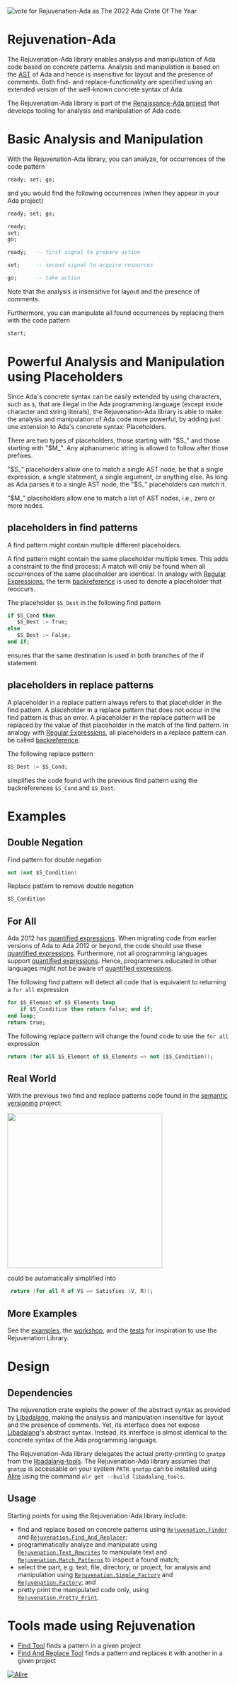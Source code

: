 ![vote for Rejuvenation-Ada as The 2022 Ada Crate Of The Year](https://user-images.githubusercontent.com/18348654/191469254-1ca1f4a0-6242-43fa-94a2-f39f55817fdc.jpg)

# Rejuvenation-Ada

The Rejuvenation-Ada library enables analysis and manipulation of Ada code based on concrete patterns.
Analysis and manipulation is based on the [AST](https://en.wikipedia.org/wiki/Abstract_syntax_tree)
of Ada and hence is insensitive for layout and the presence of comments.
Both find- and replace-functionality are specified using an extended version of the well-known concrete syntax of Ada.

The Rejuvenation-Ada library is part of the [Renaissance-Ada project](https://github.com/TNO/Renaissance-Ada)
that develops tooling for analysis and manipulation of Ada code.

# Basic Analysis and Manipulation

With the Rejuvenation-Ada library, you can analyze, for occurrences of the code pattern
```ada
ready; set; go;
```
and you would find the following occurrences (when they appear in your Ada project)
```ada
ready; set; go;
```
```ada
ready; 
set; 
go;
```
```ada
ready;   -- first signal to prepare action

set;     -- second signal to acquire resources

go;      -- take action
```
Note that the analysis is insensitive for layout and the presence of comments.

Furthermore, you can manipulate all found occurrences by replacing them with the code pattern
```ada
start;
```

# Powerful Analysis and Manipulation using Placeholders

Since Ada's concrete syntax can be easily extended by using characters, such as `$`, that are illegal in the Ada programming language (except inside character and string literals), the Rejuvenation-Ada library is able to make the analysis and manipulation of Ada code more powerful, by adding just one extension to Ada's concrete syntax: Placeholders. 

There are two types of placeholders, those starting with "$S_" and those starting with "$M_".
Any alphanumeric string is allowed to follow after those prefixes.

"$S_" placeholders allow one to match a single AST node, be that a single expression, a single statement, a single argument, or anything else.
As long as Ada parses it to a single AST node, the "$S_" placeholders can match it.

"$M_" placeholders allow one to match a list of AST nodes, i.e., zero or more nodes.

## placeholders in find patterns

A find pattern might contain multiple different placeholders.

A find pattern might contain the same placeholder multiple times.
This adds a constraint to the find process:
A match will only be found when all occurrences of the same placeholder are identical.
In analogy with [Regular Expressions](https://en.wikipedia.org/wiki/Regular_expression), 
the term [backreference](https://en.wikipedia.org/wiki/Regular_expression#backreferences) is used to denote a placeholder that reoccurs.

The placeholder `$S_Dest` in the following find pattern
```ada
if $S_Cond then
   $S_Dest := True;
else
   $S_Dest := False;
end if;
```
ensures that the same destination is used in both branches of the if statement.

## placeholders in replace patterns

A placeholder in a replace pattern always refers to that placeholder in the find pattern.
A placeholder in a replace pattern that does not occur in the find pattern is thus an error.
A placeholder in the replace pattern will be replaced by the value of that placeholder in the match of the find pattern.
In analogy with [Regular Expressions](https://en.wikipedia.org/wiki/Regular_expression), 
all placeholders in a replace pattern can be called [backreference](https://en.wikipedia.org/wiki/Regular_expression#backreferences).

The following replace pattern 
```ada
$S_Dest := $S_Cond;
```
simplifies the code found with the previous find pattern using the backreferences `$S_Cond` and `$S_Dest`.

# Examples

## Double Negation

Find pattern for double negation
```ada
not (not $S_Condition)
```
Replace pattern to remove double negation
```ada
$S_Condition
```

## For All

Ada 2012 has [quantified expressions](http://www.ada-auth.org/standards/12rat/html/Rat12-3-4.html). 
When migrating code from earlier versions of Ada to Ada 2012 or beyond, the code should use these [quantified expressions](http://www.ada-auth.org/standards/12rat/html/Rat12-3-4.html).
Furthermore, not all programming languages support [quantified expressions](http://www.ada-auth.org/standards/12rat/html/Rat12-3-4.html). 
Hence, programmers educated in other languages might not be aware of [quantified expressions](http://www.ada-auth.org/standards/12rat/html/Rat12-3-4.html).

The following find pattern will detect all code that is equivalent to returning a `for all` expression
```ada
for $S_Element of $S_Elements loop 
    if $S_Condition then return false; end if; 
end loop;
return true;
```
The following replace pattern will change the found code to use the `for all` expression
```ada
return (for all $S_Element of $S_Elements => not ($S_Condition));
```

## Real World

With the previous two find and replace patterns code found in the [semantic versioning](
https://github.com/alire-project/semantic_versioning) project:

[<img src="https://user-images.githubusercontent.com/18348654/189627879-93b787b0-853f-4943-b536-98b8fe8f41ac.png" width="350"/>](
https://github.com/alire-project/semantic_versioning/blob/cc69201134c0a8d695b767a1fd1bf4fd8f6f3880/src/semantic_versioning-basic.adb#L81-L87])

could be automatically simplified into
```ada
 return (for all R of VS => Satisfies (V, R));
```

## More Examples

See 
the [examples](examples), 
the [workshop](workshop), and 
the [tests](tests)
for inspiration to use the Rejuvenation Library.

# Design

## Dependencies

The rejuvenation crate exploits the power of the abstract syntax as provided by [Libadalang](https://adaco.re/libadalang), 
making the analysis and manipulation insensitive for layout and the presence of comments. 
Yet, its interface does not expose [Libadalang](https://adaco.re/libadalang)'s abstract syntax. 
Instead, its interface is almost identical to the concrete syntax of the Ada programming language. 

The Rejuvenation-Ada library delegates the actual pretty-printing to `gnatpp` from the [libadalang-tools](https://github.com/AdaCore/libadalang-tools).
The Rejuvenation-Ada library assumes that `gnatpp` is accessable on your system `PATH`.
`gnatpp` can be installed using [Alire](https://alire.ada.dev/docs/#installation) using the command `alr get --build libadalang_tools`.

## Usage
Starting points for using the Rejuvenation-Ada library include:
* find and replace based on concrete patterns using [`Rejuvenation.Finder`](src/rejuvenation-finder.ads) and [`Rejuvenation.Find_And_Replacer`](src/rejuvenation-find_and_replacer.ads);
* programmatically analyze and manipulate using [`Rejuvenation.Text_Rewrites`](src/rejuvenation-text_rewrites.ads) to manipulate text and [`Rejuvenation.Match_Patterns`](src/rejuvenation-match_patterns.ads) to inspect a found match;
* select the part, e.g. text, file, directory, or project, for analysis and manipulation using [`Rejuvenation.Simple_Factory`](src/rejuvenation-simple_factory.ads) and [`Rejuvenation.Factory`](src/rejuvenation-factory.ads); and
* pretty print the manipulated code only, using [`Rejuvenation.Pretty_Print`](src/rejuvenation-pretty_print.ads).

# Tools made using Rejuvenation
* [Find Tool](find_tool) finds a pattern in a given project
* [Find And Replace Tool](find_and_replace_tool) finds a pattern and replaces it with another in a given project

[![Alire](https://img.shields.io/endpoint?url=https://alire.ada.dev/badges/rejuvenation.json)](https://alire.ada.dev/crates/rejuvenation.html)
